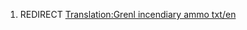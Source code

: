 1.  REDIRECT [Translation:Grenl incendiary ammo
    txt/en](Translation:Grenl_incendiary_ammo_txt/en "wikilink")